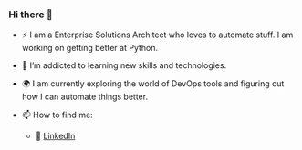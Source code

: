 ### Hi there 👋

- :zap: I am a Enterprise Solutions Architect who loves to automate stuff. I am working on getting better at Python. 
- 🌱 I’m addicted to learning new skills and technologies.
- :earth_africa: I am currently exploring the world of DevOps tools and figuring out how I can automate things better.

- 📫 How to find me: 
  - :office: [LinkedIn](https://www.linkedin.com/in/tarunchoudhary7/)
  
